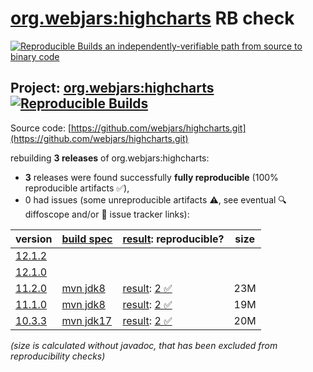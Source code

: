 [org.webjars:highcharts](https://central.sonatype.com/artifact/org.webjars/highcharts/versions) RB check
=======

[![Reproducible Builds](https://reproducible-builds.org/images/logos/rb.svg) an independently-verifiable path from source to binary code](https://reproducible-builds.org/)

## Project: [org.webjars:highcharts](https://central.sonatype.com/artifact/org.webjars/highcharts/versions) [![Reproducible Builds](https://img.shields.io/endpoint?url=https://raw.githubusercontent.com/jvm-repo-rebuild/reproducible-central/master/content/org/webjars/highcharts/badge.json)](https://github.com/jvm-repo-rebuild/reproducible-central/blob/master/content/org/webjars/highcharts/README.md)

Source code: [https://github.com/webjars/highcharts.git](https://github.com/webjars/highcharts.git)

rebuilding **3 releases** of org.webjars:highcharts:
- **3** releases were found successfully **fully reproducible** (100% reproducible artifacts :white_check_mark:),
- 0 had issues (some unreproducible artifacts :warning:, see eventual :mag: diffoscope and/or :memo: issue tracker links):

| version | [build spec](/BUILDSPEC.md) | [result](https://reproducible-builds.org/docs/jvm/): reproducible? | size |
| -- | --------- | ------ | -- |
| [12.1.2](https://central.sonatype.com/artifact/org.webjars/highcharts/12.1.2/pom) | | | |
| [12.1.0](https://central.sonatype.com/artifact/org.webjars/highcharts/12.1.0/pom) | | | |
| [11.2.0](https://central.sonatype.com/artifact/org.webjars/highcharts/11.2.0/pom) | [mvn jdk8](highcharts-11.2.0.buildspec) | [result](highcharts-11.2.0.buildinfo): [2 :white_check_mark: ](highcharts-11.2.0.buildcompare) | 23M |
| [11.1.0](https://central.sonatype.com/artifact/org.webjars/highcharts/11.1.0/pom) | [mvn jdk8](highcharts-11.1.0.buildspec) | [result](highcharts-11.1.0.buildinfo): [2 :white_check_mark: ](highcharts-11.1.0.buildcompare) | 19M |
| [10.3.3](https://central.sonatype.com/artifact/org.webjars/highcharts/10.3.3/pom) | [mvn jdk17](highcharts-10.3.3.buildspec) | [result](highcharts-10.3.3.buildinfo): [2 :white_check_mark: ](highcharts-10.3.3.buildcompare) | 20M |

<i>(size is calculated without javadoc, that has been excluded from reproducibility checks)</i>
